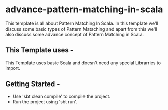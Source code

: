 # advance-pattern-matching-in-scala
This template is all about Pattern Matching In Scala. In this template we'll discuss some basic types of Pattern Mataching and apart from this we'll also discuss some advance concept of Pattern Matching in Scala.

## This Template uses -
This Template uses basic Scala and doesn't need any special Librarries to import.

## Getting Started -
- Use 'sbt clean compile' to compile the project.
- Run the project using 'sbt run'.
